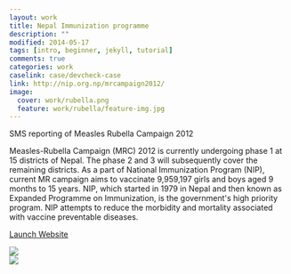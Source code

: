 ```yaml
---
layout: work
title: Nepal Immunization programme  
description: ""
modified: 2014-05-17
tags: [intro, beginner, jekyll, tutorial]
comments: true
categories: work
caselink: case/devcheck-case
link: http://nip.org.np/mrcampaign2012/  
image:
  cover: work/rubella.png
  feature: work/rubella/feature-img.jpg
---
```


<div class="impact-line layout">
SMS reporting of Measles Rubella Campaign 2012
</div>
<div class="layout work-description">
<p>Measles-Rubella Campaign (MRC) 2012 is currently undergoing phase 1 at 15 districts of Nepal. The phase 2 and 3 will subsequently cover the remaining districts. As a part of National Immunization Program (NIP), current MR campaign aims to vaccinate 9,959,197 girls and boys aged 9 months to 15 years. NIP, which started in 1979 in Nepal and then known as Expanded Programme on Immunization, is the government's high priority program. NIP attempts to reduce the morbidity and mortality associated with vaccine preventable diseases.</p>

<a href="{{ page.link }}" target="_blank" class="button work-btn launch-btn"><span class="see-work"> Launch Website</span><span class="progress"></span></a>
</div>
<div class="screenshot-wrapper">
<div class="layout inner-screenshot">
<div class="screenshot">
<img src="{{ site.url }}/images/work/rubella/nipimg1.jpg"/> 
</div>
<div class="screenshot">
<img src="{{ site.url }}/images/work/rubella/nipimg2.jpg"/> 
</div>
</div>
</div>

<!--
## What They said

> Lorem ipsum dolor sit amet, consectetur adipisicing elit, sed do eiusmod tempor incididunt ut labore et dolore magna aliqua. Ut enim ad minim veniam, quis nostrud exercitation ullamco laboris nisi ut aliquip ex ea commodo consequat.

<div class="screenshot-wrapper">
<div class="layout inner-screenshot">
<div class="screenshot">
<img src="{{ site.url }}/images/work/fightvaw/fightvawimg-3.png"/> 
</div>
<div class="screenshot">
<img src="{{ site.url }}/images/work/fightvaw/fightvawimg-4.png"/> 
</div>
</div>
</div>
-->
